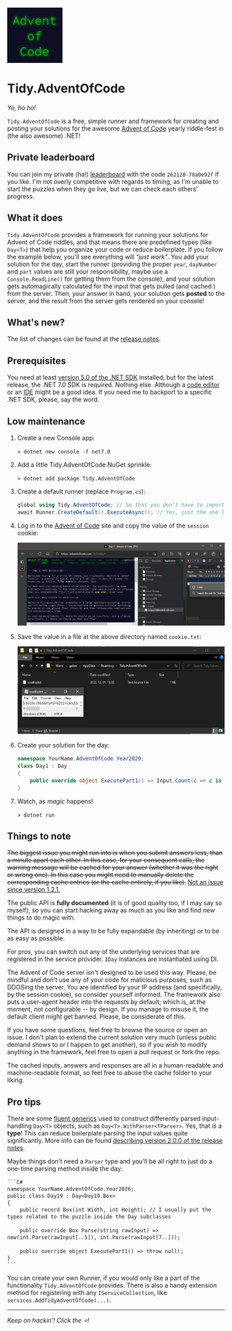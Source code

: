 ![Advent of Code logo](icon.png)

# Tidy.AdventOfCode

*Yo, ho ho!*

`Tidy.AdventOfCode` is a free, simple runner and framework for creating and posting your solutions for the awesome <a href="https://adventofcode.com/" target="_blank">Advent of Code</a> yearly riddle-fest in (the also awesome) .NET!

## Private leaderboard

You can join my private (ha!) [leaderboard](https://adventofcode.com/leaderboard/private) with the code `262120-78a0e92f` if you like. I'm not overly competitive with regards to timing, as I'm unable to start the puzzles when they go live, but we can check each others' progress.

## What it does

`Tidy.AdventOfCode` provides a framework for running your solutions for Advent of Code riddles, and that means there are predefined types (like `Day<T>`) that help you organize your code or reduce boilerplate. If you follow the example below, you'll see everything will *"just work"*. You add your solution for the day, start the runner (providing the proper `year`, `dayNumber` and `part` values are still your responsibility, maybe use a `Console.ReadLine()` for getting them from the console), and your solution gets automagically calculated for the input that gets pulled (and cached ) from the server. Then, your answer in hand, your solution gets **posted** to the server, and the result from the server gets rendered on your console!

## What's new?

The list of changes can be found at the [release notes](RELEASE_NOTES.md).

## Prerequisites

You need at least <a href="https://dotnet.microsoft.com/download/dotnet/" target="_blank">version 5.0 of the .NET SDK</a> installed; but for the latest release, the .NET 7.0 SDK is required. Nothing else. Although a <a href="https://code.visualstudio.com/" target="_blank">code editor</a> or an <a href="https://visualstudio.microsoft.com/" target="_blank">IDE</a> might be a good idea. If you need me to backport to a specific .NET SDK, please, say the word.

## Low maintenance

1. Create a new Console app:

    `> dotnet new console -f net7.0`

2. Add a little Tidy.AdventOfCode NuGet sprinkle:

    `> dotnet add package Tidy.AdventOfCode`

3. Create a default runner (replace `Program.cs`):

    ``` C#
    global using Tidy.AdventOfCode; // So that you don't have to import the namespace in all Day files.
    await Runner.CreateDefault().ExecuteAsync(); // Yes, just the one line!
    ```

4. Log in to the <a href="https://adventofcode.com/" target="_blank">Advent of Code</a> site and copy the value of the `session` cookie:

    ![Copy your the value from the cookie named 'session'](.github/copy-session-cookie.png)

5. Save the value in a file at the above directory named `cookie.txt`:

    ![Save the value of your 'session' cookie in a file named  'cookie.txt'](.github/save-session-cookie.png)

6. Create your solution for the day:

    ``` C#
    namespace YourName.AdventOfCode.Year2020;
    class Day1 : Day
    {
        public override object ExecutePart1() => Input.Count(c => c is '(' or ')');
    }
    ```

7. Watch, as *magic* happens!

    `> dotnet run`

## Things to note

~~The biggest issue you might run into is when you submit answers less, than a minute apart each other. In this case, for your consequent calls, the warning message will be cached for your answer (whether it was the right or wrong one). In this case you might need to manually delete the corresponding cache entries (or the cache entirely, if you like).~~ [Not an issue since version 1.2.1.](RELEASE_NOTES.md)

The public API is **fully documented** (it is of good quality too, if I may say so myself), so you can start hacking away as much as you like and find new things to do magic with.

The API is designed in a way to be fully expandable (by inheriting) or to be as easy as possible.

For pros, you can switch out any of the underlying services that are registered in the service provider. `IDay` instances are instantiated using DI.

The Advent of Code server isn't designed to be used this way. Please, be mindful and don't use any of your code for malicious purposes, such as DDOSing the server. You are identified by your IP address (and specifically, by the session cookie), so consider yourself informed. The framework also puts a user-agent header into the requests by default; which is, at the moment, not configurable -- by design. If you manage to misuse it, the default client might get banned. Please, be considerate of this.

If you have some questions, feel free to browse the source or open an issue. I don't plan to extend the current solution very much (unless public demand shows to or I happen to get another), so if you wish to modify anything in the framework, feel free to open a pull request or fork the repo.

The cached inputs, answers and responses are all in a human-readable and machine-readable format, so feel free to abuse the cache folder to your liking.

## Pro tips

There are some <a href="https://tyrrrz.me/blog/fluent-generics">fluent generics</a> used to construct differently parsed input-handling `Day<T>` objects, such as `Day<T>.WithParser<TParser>`. Yes, that *is* a **type**! This can reduce boilerplate parsing the input values quite significantly. More info can be found [describing version 2.0.0 of the release notes](RELEASE_NOTES.md).

Maybe things don't need a `Parser` type and you'll be all right to just do a one-time parsing method inside the day:

    ```C#
    namespace YourName.AdventOfCode.Year2026;
    public class Day19 : Day<Day19.Box>
    {
        public record Box(int Width, int Height); // I usually put the types related to the puzzle inside the Day subclasses

        public override Box Parse(string rawInput) => new(int.Parse(rawInput[..5]), int.Parse(rawInput[7..]));

        public override object ExecutePart1() => throw null!;
    }
    ```

You can create your own Runner, if you would only like a part of the functionality `Tidy.AdventOfCode` provides. There is also a handy extension method for registering with any `IServiceCollection`, like `services.AddTidyAdventOfCode(...)`.

----

*Keep on hackin'! Click the ⭐!*